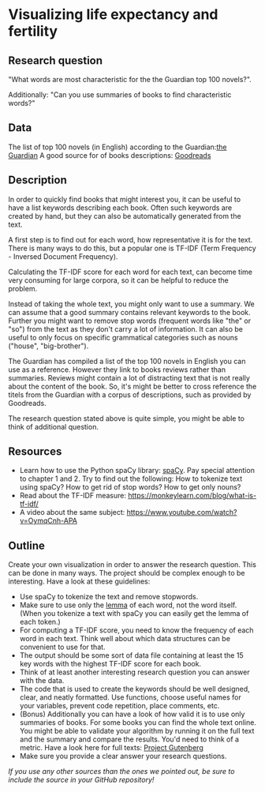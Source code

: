 # Visualizing life expectancy and fertility

## Research question

"What words are most characteristic for the the Guardian top 100 novels?".

Additionally: "Can you use summaries of books to find characteristic words?"

## Data

The list of top 100 novels (in English) according to the Guardian:[the Guardian](https://www.theguardian.com/books/2015/aug/17/the-100-best-novels-written-in-english-the-full-list)
A good source for of books descriptions: [Goodreads](https://www.goodreads.com/)

## Description

In order to quickly find books that might interest you, it can be useful to have a list keywords describing each book. Often such keywords are created by hand, but they can also be automatically generated from the text.  

A first step is to find out for each word, how representative it is for the text. There is many ways to do this, but a popular one is TF-IDF (Term Frequency - Inversed Document Frequency).

Calculating the TF-IDF score for each word for each text, can become time very consuming for large corpora, so it can be helpful to reduce the problem.

Instead of taking the whole text, you might only want to use a summary. We can assume that a good summary contains relevant keywords to the book. Further you might want to remove stop words (frequent words like "the" or "so") from the text as they don't carry a lot of information. It can also be useful to only focus on specific grammatical categories such as nouns ("house", "big-brother").

The Guardian has compiled a list of the top 100 novels in English you can use as a reference. However they link to books reviews rather than summaries. Reviews might contain a lot of distracting text that is not really about the content of the book. So, it's might be better to cross reference the titels from the Guardian with a corpus of descriptions, such as provided by Goodreads.

The research question stated above is quite simple, you might be able to think of additional question.

## Resources

* Learn how to use the Python spaCy library: [spaCy](https://course.spacy.io/en). Pay special attention to chapter 1 and 2. Try to find out the following: How to tokenize text using spaCy? How to get rid of stop words? How to get only nouns?
* Read about the TF-IDF measure: https://monkeylearn.com/blog/what-is-tf-idf/
* A video about the same subject: https://www.youtube.com/watch?v=OymqCnh-APA

## Outline

Create your own visualization in order to answer the research question. This can be done in many ways. The project should be complex enough to be interesting. Have a look at these guidelines:

* Use spaCy to tokenize the text and remove stopwords.
* Make sure to use only the [lemma](https://en-academic.com/dic.nsf/enwiki/1247338) of each word, not the word itself. (When you tokenize a text with spaCy you can easily get the lemma of each token.)
* For computing a TF-IDF score, you need to know the frequency of each word in each text. Think well about which data structures can be convenient to use for that.
* The output should be some sort of data file containing at least the 15 key words with the highest TF-IDF score for each book.
* Think of at least another interesting research question you can answer with the data.
* The code that is used to create the keywords should be well designed, clear, and neatly formatted. Use functions, choose useful names for your variables, prevent code repetition, place comments, etc.
* (Bonus) Additionally you can have a look of how valid it is to use only summaries of books. For some books you can find the whole text online. You might be able to validate your algorithm by running it on the full text and the summary and compare the results. You'd need to think of a metric. Have a look here for full texts: [Project Gutenberg](https://www.gutenberg.org/ebooks/search/?query=1984&submit_search=Go%21)
* Make sure you provide a clear answer your research questions.

_If you use any other sources than the ones we pointed out, be sure to include the source in your GitHub repository!_
